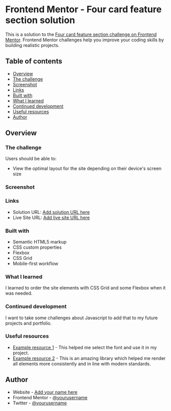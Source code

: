 # Frontend Mentor - Four card feature section solution

This is a solution to the [Four card feature section challenge on Frontend Mentor](https://www.frontendmentor.io/challenges/four-card-feature-section-weK1eFYK). Frontend Mentor challenges help you improve your coding skills by building realistic projects. 

## Table of contents

  - [Overview](#overview)
  - [The challenge](#the-challenge)
  - [Screenshot](#screenshot)
  - [Links](#links)
  - [Built with](#built-with)
  - [What I learned](#what-i-learned)
  - [Continued development](#continued-development)
  - [Useful resources](#useful-resources)
  - [Author](#author)

## Overview

### The challenge

Users should be able to:

- View the optimal layout for the site depending on their device's screen size

### Screenshot

[](images/screenshot-mobile.png)
[](images/screenshot-desktop.png)

### Links

- Solution URL: [Add solution URL here](https://your-solution-url.com)
- Live Site URL: [Add live site URL here](https://stupefied-montalcini-053d77.netlify.app/)

### Built with

- Semantic HTML5 markup
- CSS custom properties
- Flexbox
- CSS Grid
- Mobile-first workflow

### What I learned

I learned to order the site elements with CSS Grid and some Flexbox when it was needed.

### Continued development

I want to take some challenges about Javascript to add that to my future projects and portfolio.

### Useful resources

- [Example resource 1](https://fonts.google.com/) - This helped me select the font and use it in my project.
- [Example resource 2](https://necolas.github.io/normalize.css/) - This is an amazing library which helped me render all elements more consistently and in line with modern standards.

## Author

- Website - [Add your name here](https://github.com/juanptsanchez)
- Frontend Mentor - [@yourusername](https://www.frontendmentor.io/profile/juanptsanchez)
- Twitter - [@yourusername](https://www.twitter.com/estepersonaje)
